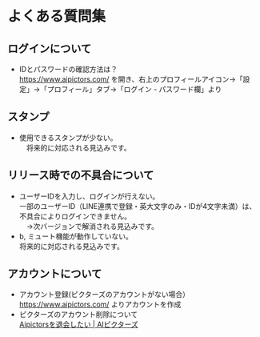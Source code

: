 # よくある質問集

## ログインについて  
- IDとパスワードの確認方法は？  
 https://www.aipictors.com/ を開き、右上のプロフィールアイコン→「設定」→「プロフィール」タブ→「ログイン - パスワード欄」より

## スタンプ  
- 使用できるスタンプが少ない。  
　将来的に対応される見込みです。  

## リリース時での不具合について  
 - ユーザーIDを入力し、ログインが行えない。  
  一部のユーザーID（LINE連携で登録・英大文字のみ・IDが4文字未満）は、不具合によりログインできません。  
  　→次バージョンで解消される見込みです。
- b, ミュート機能が動作していない。  
  将来的に対応される見込みです。

## アカウントについて  
 - アカウント登録(ピクターズのアカウントがない場合）  
  https://www.aipictors.com/ よりアカウントを作成  
 - ピクターズのアカウント削除について  
  [Aipictorsを退会したい | AIピクターズ](https://www.aipictors.com/help/withdrawal/)  
　   
